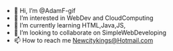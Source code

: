 - 👋 Hi, I’m @AdamF-gif
- 👀 I’m interested in WebDev and CloudComputing
- 🌱 I’m currently learning HTML,Java,JS,
- 💞️ I’m looking to collaborate on SimpleWebDeveloping
- 📫 How to reach me Newcitykings@Hotmail.com

<!---
AdamF-gif/AdamF-gif is a ✨ special ✨ repository because its `README.md` (this file) appears on your GitHub profile.
You can click the Preview link to take a look at your changes.
--->
